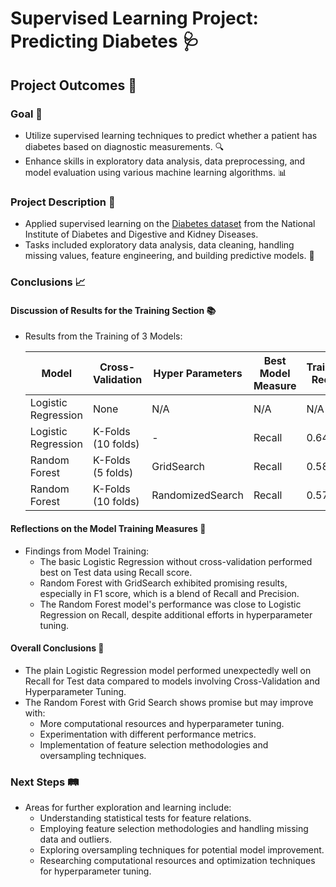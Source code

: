 # Supervised Learning Project: Predicting Diabetes 🩺

## Project Outcomes 🎯

### Goal 🌟
- Utilize supervised learning techniques to predict whether a patient has diabetes based on diagnostic measurements. 🔍
- Enhance skills in exploratory data analysis, data preprocessing, and model evaluation using various machine learning algorithms. 📊

### Project Description 📝
- Applied supervised learning on the [Diabetes dataset](https://www.kaggle.com/datasets/akshaydattatraykhare/diabetes-dataset) from the National Institute of Diabetes and Digestive and Kidney Diseases.
- Tasks included exploratory data analysis, data cleaning, handling missing values, feature engineering, and building predictive models. 🧬

### Conclusions 📈

#### Discussion of Results for the Training Section 📚
- Results from the Training of 3 Models:
  
  | Model                      | Cross-Validation | Hyper Parameters | Best Model Measure | Training Recall | Test Recall | Test F1 Score |
  |----------------------------|------------------|------------------|--------------------|-----------------|-------------|---------------|
  | Logistic Regression        | None             | N/A              | N/A                | N/A             | 0.67        | 0.66          |
  | Logistic Regression        | K-Folds (10 folds)| -                | Recall             | 0.643           | 0.6         | 0.706         |
  | Random Forest              | K-Folds (5 folds) | GridSearch       | Recall             | 0.588           | 0.667       | 0.727         |
  | Random Forest              | K-Folds (10 folds)| RandomizedSearch | Recall             | 0.576           | 0.6         | 0.679         |

#### Reflections on the Model Training Measures 🤔
- Findings from Model Training:
  - The basic Logistic Regression without cross-validation performed best on Test data using Recall score.
  - Random Forest with GridSearch exhibited promising results, especially in F1 score, which is a blend of Recall and Precision.
  - The Random Forest model's performance was close to Logistic Regression on Recall, despite additional efforts in hyperparameter tuning.

#### Overall Conclusions 🧐
- The plain Logistic Regression model performed unexpectedly well on Recall for Test data compared to models involving Cross-Validation and Hyperparameter Tuning.
- The Random Forest with Grid Search shows promise but may improve with:
  - More computational resources and hyperparameter tuning.
  - Experimentation with different performance metrics.
  - Implementation of feature selection methodologies and oversampling techniques.

### Next Steps 🛤️
- Areas for further exploration and learning include:
  - Understanding statistical tests for feature relations.
  - Employing feature selection methodologies and handling missing data and outliers.
  - Exploring oversampling techniques for potential model improvement.
  - Researching computational resources and optimization techniques for hyperparameter tuning.
